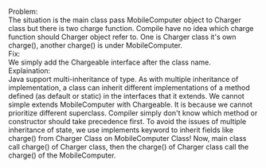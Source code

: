 Problem:\
The situation is the main class pass MobileComputer object to Charger class but there is two charge function.
Compile have no idea which charge function should Charger object refer to. One is Charger class it's own charge(),
another charge() is under MobileComputer.
\
Fix:\
We simply add the Chargeable interface after the class name.
\
Explaination:\
Java support multi-inheritance of type. As with multiple inheritance of implementation, 
a class can inherit different implementations of a method defined (as default or static) in the interfaces 
that it extends.
We cannot simple extends MobileComputer with Chargeable. It is because we cannot prioritize 
different superclass. Compiler simply don't know which method or constructor should take precedence first.
To avoid the issues of multiple inheritance of state, we use implements keyword to inherit fields like 
charge() from Charger Class on MobileComputer Class!
Now, main class call charge() of Charger class, 
then the charge() of Charger class call the charge() of the MobileComputer.